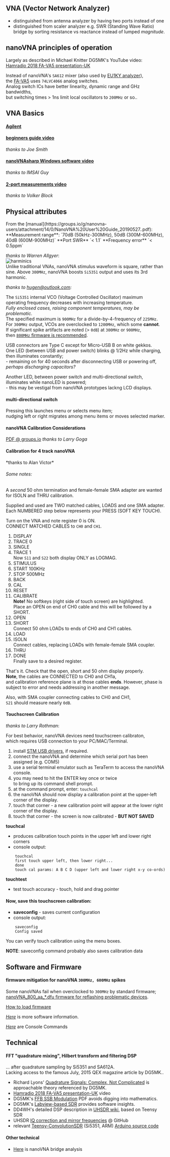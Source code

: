 
<h2 id="U0">VNA (Vector Network Analyzer)</h2>

 * distinguished from antenna analyzer by having two ports instead of one  
 * distinguished from scaler analyzer e.g. SWR (Standing Wave Ratio) bridge
   by sorting resistance vs reactance instead of lumped *magnitude*.  


nanoVNA principles of operation
-------------------------------
Largely as described in Michael Knitter DG5MK's YouTube video:  
[Hamradio 2018 FA-VA5 presentation-UK](https://www.youtube.com/watch?v=X8Z7veGV57o")

Instead of nanoVNA's `SA612` mixer
(also used by [EU1KY analyzer](https://bitbucket.org/kuchura/eu1ky_aa_v3/wiki/Home)),  
the [FA-VA5](https://www.sdr-kits.net/VA5-Antenna-Analyzer-Kit) uses `74LVC4066` analog switches.  
Analog switch ICs have better linearity, dynamic range and GHz bandwidths,<br>
but switching times > 1ns limit local oscillators to <code>200MHz</code> or so..  

VNA Basics
----------
<h4><a href="http://www.rvhfg.org/pdf/articles/55.pdf"><Keysight</a></h4>
<h4><a href="http://hpmemoryproject.org/an/pdf/an_150-15.pdf">Agilent</a></h4>

<h4><a href="https://www.youtube.com/watch?v=mKi6s3WvBAM">beginners guide video</a></h4>
<em>thanks to Joe Smith</em>  

<h4><a href="https://www.youtube.com/watch?v=zw7Dp1nwvD8">nanoVNAsharp Windows software video</a></h4>
<em>thanks to IMSAI Guy</em>  

<h4><a href="https://www.youtube.com/watch?v=29yTVG8lg7s">2-port measurements video</a></h4>
<em>thanks to Volker Block</em>  

<h2>Physical attributes</h2>
From the [manual](https://groups.io/g/nanovna-users/attachment/14/0/NanoVNA%20User%20Guide_20190527..pdf):  
**Measurement range**:  
 `70dB (50kHz-300MHz), 50dB (300M-600MHz), 40dB (600M-900MHz)`  
**Port SWR** `< 1.1`  
**Frequency error** `< 0.5ppm`  



*thanks to Warren Allgyer*:  
![harminics](html/nanoSpectrum.gif "Si5351 harmonics")  
Unlike traditional VNAs, nanoVNA stimulus waveform is square, rather than sine.
Above `300MHz`, nanoVNA boosts `Si5351` output and uses its 3rd harmonic.  

*thanks to hugen@outlook.com:*  

The `Si5351` internal VCO (Voltage Controlled Oscillator) maximum  
operating frequency decreases with increasing temperature.  
*Fully enclosed cases, raising component temperatures, may be problematic.*  
The specified maximum is <code>900MHz</code> for a divide-by-4-frequency of <code>225MHz</code>.  
For `300MHz` output, VCOs are overclocked to <code>1200MHz</code>, which some **cannot**.  
If significant spike artifacts are noted (> `0dB`) at `300MHz` or `900MHz`,  
then [`800MHz` firmware is recommended](#F800).

USB connectors are Type C except for Micro-USB B on white gekkos.  
One LED (between USB and power switch) blinks @ 1/2Hz while charging,  
 then illuminates constantly;  
    - remaining on for 40 seconds after disconnecting USB or powering off,  
          *perhaps discharging capacitors?*  

Another LED, between power switch and multi-directional switch,  
    illuminates while nanoLED is powered;  
    - this may be vestigal from  nanoVNA prototypes lackng LCD displays.

<h4>multi-directional switch</h4>

Pressing this launches menu or selects menu item;  
nudging left or right migrates among menu items or moves selected marker.

<h4 id="N4">nanoVNA Calibration Considerations</h4>

  [PDF @ groups.io](https://groups.io/g/nanovna-users/attachment/896/0/NanoVNA%20Calibration%20Considerations%20and%20Procedure%20FINAL.pdf)
<em>thanks to Larry Goga</em>

<h4>Calibration for 4 track nanoVNA</h4>
*thanks to Alan Victor*

###### Some notes:  
A *second* 50 ohm termination and female-female SMA adapter
 are wanted for ISOLN and THRU calibration.  

Supplied and used are TWO matched cables, LOADS and one SMA adapter.  
Each NUMBERED step below represents your PRESS (SOFT KEY TOUCH).  

Turn on the VNA and note register 0 is ON.  
CONNECT MATCHED CABLES to `CH0` and `CH1`.  


1.   DISPLAY
2.   TRACE 0
3.   SINGLE
4.   TRACE 1  
Now `S11` and `S22` both display ONLY as LOGMAG.  
5.   STIMULUS
6.   START 100KHz
7.   STOP 500MHz
8.   BACK
9.   CAL
10. RESET
11. CALIBRATE  
**Note!** No softkeys (right side of touch screen) are highlighted.  
Place an OPEN on end of CH0 cable and this will be followed by a SHORT.  
12. OPEN
13. SHORT  
Connect 50 ohm LOADs to ends of CH0 and CH1 cables.  
14. LOAD
15. ISOLN  
Connect cables, replacing LOADs with female-female SMA coupler.  
16. THRU
17. DONE  
Finally save to a desired register.

That's it. Check that the open, short and 50 ohm display properly.  
 **Note**, the cables are CONNECTED to CH0 and CH1a,  
 and calibration reference plane is at those cables **ends**.
 However, phase is subject to error and needs addressing in another message.  

Also, with SMA coupler connecting cables to CH0 and CH1,   
`S21` should measure nearly `0dB`.


<h4 id="TSC">Touchscreen Calibration</h4>
<em> thanks to Larry Rothman</em>:

For best behavior, nanoVNA devices need touchscreen calibraton,<br>
which requires USB connection to your PC/MAC/Terminal.  

1.  install <a href="https://www.st.com/en/development-tools/stsw-stm32102.html">STM USB drivers</a>, if required.
2.  connect the nanoVNA and determine which serial port has been assigned (e.g. COM5)
3.  use a serial terminal emulator such as TeraTerm to access the nanoVNA console.
4.  you may need to hit the ENTER key once or twice<br>
    to bring up its command shell prompt.
5.  at the command prompt, enter:  <code>touchcal</code>
6.  the nanoVNA should now display a calibration point at the upper-left corner of the display.<br>
7.  touch that corner - a new calibration point will appear at the lower right corner of the display.
8.  touch that corner - the screen is now calibrated - <b>BUT NOT SAVED</b><br>

**touchcal**  
- produces calibration touch points in the upper left and lower right corners  
- console output:  
```
    touchcal
    first touch upper left, then lower right...  
    done  
    touch cal params: A B C D (upper left and lower right x-y co-ords)  
```
**touchtest**  
- test touch accuracy - touch, hold and drag pointer


#### Now, save this touchscreen calibration:  
- **saveconfig** - saves current configuration
- console output:  
```
    saveconfig
    Config saved
```

You can verify touch calibration using the menu boxes.  

**NOTE**: saveconfig command probably also saves calibration data


Software and Firmware
---------------------

<h4 id="F800">firmware mitigation for nanoVNA <code>300MHz, 600MHz</code> spikes</h4>

Some nanoVNAs fail when overclocked to <code>300MHz</code> by standard firmware;  
[nanoVNA_800_aa_*.dfu firmware for reflashing problematic devices](https://groups.io/g/nanovna-users/message/793).  

[How to load firmware](https://github.com/ttrftech/NanoVNA#flash-firmware)  

[*Here*](html/software.htm) is more software information.  

[*Here*](https://groups.io/g/nanovna-users/files/NanoVNA%20Console%20Commands%209-5-25.pdf) are Console Commands  

Technical
---------

<h4 id="DSP">FFT "quadrature mixing", Hilbert transform and filtering DSP</h4>

... after quadrature sampling by Si5351 and SA612A.  
Lacking access to the famous July, 2015 QEX magazine article by DG5MK..
- Richard Lyons' <a href="https://dspguru.com/files/QuadSignals.pdf">Quadrature Signals:  Complex, Not Complicated</a> is approachable theory referenced by DG5MK.
- <a href="https://www.youtube.com/watch?v=X8Z7veGV57o">Hamradio 2018 FA-VA5 presentation-UK</a> video
- DG5MK's <a href="https://www.dg5mk.de/media/Labview%20SDR/FFT_SSB_MOD/English%20Version/FFT%20SSB%20mod%20demod%20DG5MK%20English%20V03.pdf">FFB SSB Modulation</a> PDF avoids digging into mathematics.
- DG5MK's <a href="https://www.dg5mk.de/media/Labview%20SDR/SDR%20Kurzbeitrag/Labview_SDR_DG5MK_English_08_2012.pdf">Labview-based SDR</a> provides software insights.
- DD4WH's detailed DSP description in <a href="https://github.com/df8oe/UHSDR/wiki/How-does-your-UHSDR-software-DSP-work">UHSDR wiki</a>, based on Teensy SDR
- UHSDR <a href="https://github.com/df8oe/UHSDR/wiki/IQ---correction-and-mirror-frequencies">IQ correction and mirror frequencies</a> @ GitHub
- relevant <a href="https://github.com/DD4WH/Teensy-ConvolutionSDR">Teensy-ConvolutionSDR</a> (Si5351, ARM) <a href="https://github.com/DD4WH/Teensy-ConvolutionSDR/blob/master/Teensy_Convolution_SDR.ino">Arduino source code</a>

#### Other technical 
 - [Here](html/bridge.htm) is nanoVNA bridge analysis

<p>     <br>     <br>     <br>     <br>     <br>     <br>     <br>     <br> </p>
<p>     <br>     <br>     <br>     <br>     <br>     <br>     <br>     <br> </p>
<p>     <br>     <br>     <br>     <br>     <br>     <br>     <br>     <br> </p>
<p>     <br>     <br>     <br>     <br>     <br>     <br>     <br>     <br> </p>
<p>     <br>     <br>     <br>     <br>     <br>     <br>     <br>     <br> </p>
<h4 id="U1">Linked from DISPLAY</h4>
<p>
In addition to selecting values to be displayed,<br>
 CHANNEL submenu selects whether signals are from CH0 (TX) or CH1 (RX).
</p>
<p>     <br>     <br>     <br>     <br>     <br>     <br>     <br>     <br> </p>
<p>     <br>     <br>     <br>     <br>     <br>     <br>     <br>     <br> </p>
<p>     <br>     <br>     <br>     <br>     <br>     <br>     <br>     <br> </p>
<p>     <br>     <br>     <br>     <br>     <br>     <br>     <br>     <br> </p>
<p>     <br>     <br>     <br>     <br>     <br>     <br>     <br>     <br> </p>
<h4 id="U1L1">linked from TRACE</h4>
<p>Up to 4 simultaneous color-coded data can be plotted.<br>
  Some firmware instead supports only 2.<br>
OFF disables <em>this</em> trace;  SINGLE disables <em>all other</em> traces...?</p>
<p>     <br>     <br>     <br>     <br>     <br>     <br>     <br>     <br> </p>
<p>     <br>     <br>     <br>     <br>     <br>     <br>     <br>     <br> </p>
<p>     <br>     <br>     <br>     <br>     <br>     <br>     <br>     <br> </p>
<p>     <br>     <br>     <br>     <br>     <br>     <br>     <br>     <br> </p>
<p>     <br>     <br>     <br>     <br>     <br>     <br>     <br>     <br> </p>
<h4 id="U131">linked from SCALE/DIV</h4>
watch this space  

<h4 id="U133">linked from NUM KEYS</h4>
<em>thanks to Mike Brown</em>

Numerical input seems a bit flaky,  
although it works better for e.g. CW frequency than position.  
Touchscreen typically wants [calibration](#TSC).    
Antenna analyser firmware has a larger font;  
touchscreen [mis]calibration is more critical for other firmware..  

Numeric entry displays no decimal point, but one may be implied. eg:
- When in logmag reference adjust mode,  
 digits appear to represent steps of `0.01dB`,  
 so a change of +1000 moves the reference `10dB` higher.  
- In CW Freq setting, digits seem to represent steps of `100Hz`.

**Rocker switch input**  
- Tapping on a digit makes it adjustable;  
  step it up or down using the multi-directional switch.  
- If you hold the multi-directional switch in,  
  that digit is **'highlighted'** and its background goes black.  
- The multi-directional switch can shift highlighting to another digit.  
- Press in again, highlighting disappears and the digit becomes adjustable.  
- Press in <em>again briefly</em> to store that numerical setting.  
 **NB** waiting a few seconds between rocker switch presses seemingly helps.  

**Touchscreen input**  
- Tapping far right of numbers brings up a numeric keyboard,  
  which may be operated either by touchscreen taps  
  or by multi-directional switch movements.  
- With 2-trace <code>900MHz</code> antenna analyser firmware,  
    multi-directional switch movements seem buggy.  
    In reference position adjust mode,  
    the 'enter' button doesn't seem to do anything  
    but if it is held the keyboard clears from the screen.  
- The keyboard works fine when setting e.g. CW Freq.  
    Frequencies may be entered as GHz, MHz or kHz;  
    just enter the digits then tap G, M or k to enter the set value.  
    (eg to set <code>800MHz</code> you can enter 0.8G, 800M or 800000k.)


<p>     <br>     <br>     <br>     <br>     <br>     <br>     <br>     <br> </p>
<p>     <br>     <br>     <br>     <br>     <br>     <br>     <br>     <br> </p>
<p>     <br>     <br>     <br>     <br>     <br>     <br>     <br>     <br> </p>
<p>     <br>     <br>     <br>     <br>     <br>     <br>     <br>     <br> </p>
<p>     <br>     <br>     <br>     <br>     <br>     <br>     <br>     <br> </p>
<h4 id="U132">linked from REFERENCE POSITION</h4>
<em>thanks to Mike Brown:</em><br>
<dl>
<dt>for e.g. LOGMAG</dt>
<dd>Entering 1-8 (0001 to 0008)<br>
 places the REFERENCE line 1 to 8 grid spaces from the BOTTOM.<br>
  With default setting 7 000, changing it to 8 000 moves the trace reference<br>
 (shown by a small marker at left of screen) up one grid space, to screen TOP.</dd>
<br>
<dt>for e.g SWR 1:1</dt>
<dd>trace is below screen bottom.<br>
  Changing reference position to 180 raises trace to screen bottom</dd>
</dl>
<p>     <br>     <br>     <br>     <br>     <br>     <br>     <br>     <br> </p>
<p>     <br>     <br>     <br>     <br>     <br>     <br>     <br>     <br> </p>
<p>     <br>     <br>     <br>     <br>     <br>     <br>     <br>     <br> </p>
<p>     <br>     <br>     <br>     <br>     <br>     <br>     <br>     <br> </p>
<p>     <br>     <br>     <br>     <br>     <br>     <br>     <br>     <br> </p>
<h4 id="U134">linked from ELECTRICAL DELAY</h4>
Calibration data can be modified by electrical delay in picoseconds.  
Hugen customized short and accurate calibrations kits.  

<p>     <br>     <br>     <br>     <br>     <br>     <br>     <br>     <br> </p>
<p>     <br>     <br>     <br>     <br>     <br>     <br>     <br>     <br> </p>
<p>     <br>     <br>     <br>     <br>     <br>     <br>     <br>     <br> </p>
<p>     <br>     <br>     <br>     <br>     <br>     <br>     <br>     <br> </p>
<p>     <br>     <br>     <br>     <br>     <br>     <br>     <br>     <br> </p>

<h4 id="U2">linked from MARKER</h4>
While displayed markers can in theory be manipulated by hand or stylus,  
touch calibration inaccuracy typically frustrates that.  
Better to use the multi-directional switch..  
.. or try the [touchscreen calibration](#TSC) procedure.  

**SELECT MARKER**  
Select (by push) any of MARKER 1 - 4.  
Selecting that same marker again toggles it off.  
Sliding the multi-directional switch moves a selected marker.  
A selected marker can change START, STOP or CENTER of sweeps.  
SPAN changes sweeps when 2 markers are active.  

<p>     <br>     <br>     <br>     <br>     <br>     <br>     <br>     <br> </p>
<p>     <br>     <br>     <br>     <br>     <br>     <br>     <br>     <br> </p>
<p>     <br>     <br>     <br>     <br>     <br>     <br>     <br>     <br> </p>
<p>     <br>     <br>     <br>     <br>     <br>     <br>     <br>     <br> </p>
<p>     <br>     <br>     <br>     <br>     <br>     <br>     <br>     <br> </p>

<h4 id="U36">link from PAUSE SWEEP</h4>

This button freezes data collection.  
*thanks to Gary O'Neil*:  

The nanoVNA must remain powered on to successfully capture data via USB.  

1.  With the data you wish to "save" and port to your workstation,  
 navigate to STIMULUS > PAUSE SWEEP.  
Data at the top of the screen will freeze, confirming sweep is paused.  

2.  Take care to not inadvertently alter the current state...  
 either by the toggle switch or touchscreen.  
 Remove the NanoVNA from the DUT,  
 observe that the desired data remains on the display,  
 transport it to your workstation, hotplug the device into a USB port,  
 then tap on the display a couple of times.  
 This appears to initiate handshaking  
  and establishes a connection with the workstation.  

3.  Launch the nanoVNAsharp app and connect.  
App display should match that on the nanoVNA.
4.  Use nanoVNAsharp facilities to save the data.  

To be clear, data is *not* otherwise saved within the NanoVNA.  
Once PAUSE is cancelled or the nanoVNA is power cycled,  
data is flushed and replaced.  

<p>     <br>     <br>     <br>     <br>     <br>     <br>     <br>     <br> </p>
<p>     <br>     <br>     <br>     <br>     <br>     <br>     <br>     <br> </p>
<p>     <br>     <br>     <br>     <br>     <br>     <br>     <br>     <br> </p>
<p>     <br>     <br>     <br>     <br>     <br>     <br>     <br>     <br> </p>
<p>     <br>     <br>     <br>     <br>     <br>     <br>     <br>     <br> </p>
<p>     <br>     <br>     <br>     <br>     <br>     <br>     <br>     <br> </p>
